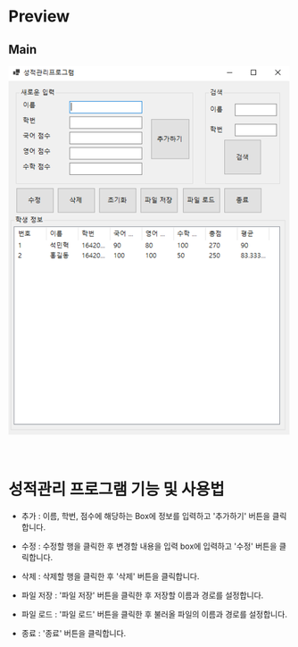 # Preview
## Main
![Main](preview/main.png)<br><br><br>

# 성적관리 프로그램 기능 및 사용법
- 추가 : 이름, 학번, 점수에 해당하는 Box에 정보를 입력하고 '추가하기' 버튼을 클릭합니다.


- 수정 : 수정할 행을 클릭한 후 변경할 내용을 입력 box에 입력하고 '수정' 버튼을 클릭합니다.


- 삭제 : 삭제할 행을 클릭한 후 '삭제' 버튼을 클릭합니다.


- 파일 저장 : '파일 저장' 버튼을 클릭한 후 저장할 이름과 경로를 설정합니다.


- 파일 로드 : '파일 로드' 버튼을 클릭한 후 불러올 파일의 이름과 경로를 설정합니다.


- 종료 : '종료' 버튼을 클릭합니다.
